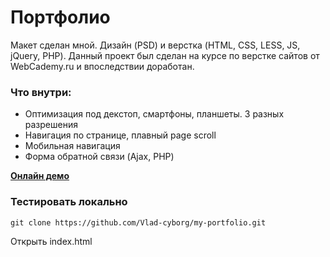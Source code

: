 # Портфолио
Макет сделан мной. Дизайн (PSD) и верстка (HTML, CSS, LESS, JS, jQuery, PHP). Данный проект был сделан на курсе по верстке сайтов от WebCademy.ru и впоследствии доработан.

### Что внутри:
* Оптимизация под декстоп, смартфоны, планшеты. 3 разных разрешения
* Навигация по странице, плавный page scroll
* Мобильная навигация
* Форма обратной связи (Ajax, PHP)

**[Онлайн демо](https://vlad-cyborg.github.io/my-portfolio/)**

### Тестировать локально

`git clone https://github.com/Vlad-cyborg/my-portfolio.git`

Открыть index.html
